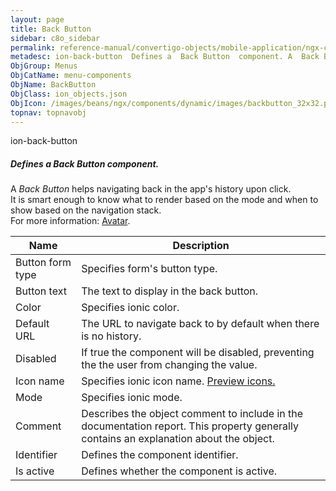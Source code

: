 ```yaml
---
layout: page
title: Back Button
sidebar: c8o_sidebar
permalink: reference-manual/convertigo-objects/mobile-application/ngx-components/menu-components/back-button/
metadesc: ion-back-button  Defines a  Back Button  component. A  Back Button  helps navigating back in the app's history upon click. It is smart enough to know 
ObjGroup: Menus
ObjCatName: menu-components
ObjName: BackButton
ObjClass: ion_objects.json
ObjIcon: /images/beans/ngx/components/dynamic/images/backbutton_32x32.png
topnav: topnavobj
---
```

ion-back-button<br/>

##### Defines a <i>Back Button</i> component.<br/>
A <i>Back Button</i> helps navigating back in the app's history upon click.</br>It is smart enough to know what to render based on the mode and when to show based on the navigation stack.<br/>
 For more information: <a href='https://ionic-docs-o31kiyk8l-ionic1.vercel.app/docs/api/back-button'>Avatar</a>.

Name | Description 
--- | ---
Button form type | Specifies form's button type.
Button text | The text to display in the back button.
Color | Specifies ionic color.
Default URL | The URL to navigate back to by default when there is no history.
Disabled | If true the component will be disabled, preventing the the user from changing the value.
Icon name | Specifies ionic icon name. <a href='https://ionic.io/ionicons'>Preview icons.</a>
Mode | Specifies ionic mode.
Comment | Describes the object comment to include in the documentation report.  This property generally contains an explanation about the object. 
Identifier | Defines the component identifier.  
Is active | Defines whether the component is active. 

